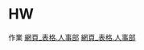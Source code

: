 # HW
作業
[網頁_表格.人事部](https://minnieshen.github.io/HW/02-0330_form.html)
[網頁_表格.人事部](https://minnieshen.github.io/HW/02-0330_form.html)
